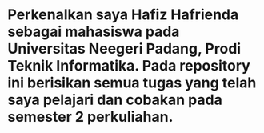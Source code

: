 # Perkenalkan saya Hafiz Hafrienda sebagai mahasiswa pada Universitas Neegeri Padang, Prodi Teknik Informatika. Pada repository ini berisikan semua tugas yang telah saya pelajari dan cobakan pada semester 2 perkuliahan. 
